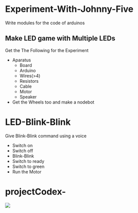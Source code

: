 # Experiment-With-Johnny-Five

Write modules for the code of arduinos

## Make LED game with Multiple LEDs

Get the The Following for the Experiment

* Aparatus
  * Board
  * Arduino
  * Wires(>4)
  * Resistors
  * Cable
  * Motor
  * Speaker
* Get the Wheels too and make a nodebot

# LED-Blink-Blink

Give Blink-Blink command using a voice

* Switch on
* Switch off
* Blink-Blink
* Switch to ready
* Switch to green
* Run the Motor

# projectCodex-

![](img/ProjectcodeXTransOrigin.png)
